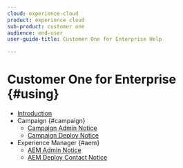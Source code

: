 ```yaml
---
cloud: experience-cloud
product: experience cloud
sub-product: customer one
audience: end-user
user-guide-title: Customer One for Enterprise Help

---
```


# Customer One for Enterprise {#using}

+ [Introduction](home.md)
+ Campaign {#campaign}
  + [Campaign Admin Notice](campaign-admin.md)
  + [Campaign Deploy Notice](campaign-deploy.md)
+ Experience Manager {#aem}
  + [AEM Admin Notice](aem-admin.md)
  + [AEM Deploy Contact Notice](aem-deploy.md)
